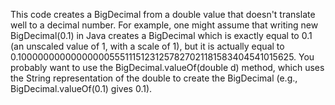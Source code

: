 This code creates a BigDecimal from a double value that doesn't translate well to a decimal number. For example, one might assume that writing new BigDecimal(0.1) in Java creates a BigDecimal which is exactly equal to 0.1 (an unscaled value of 1, with a scale of 1), but it is actually equal to 0.1000000000000000055511151231257827021181583404541015625. You probably want to use the BigDecimal.valueOf(double d) method, which uses the String representation of the double to create the BigDecimal (e.g., BigDecimal.valueOf(0.1) gives 0.1).